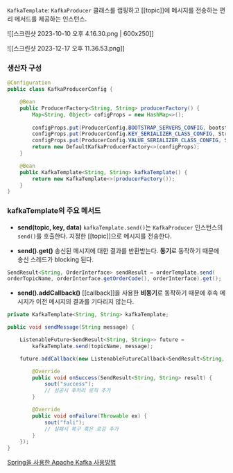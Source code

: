 `KafkaTemplate`: `KafkaProducer` 클래스를 랩핑하고 [[topic]]에 메시지를 전송하는 편리 메서드를 제공하는 인스턴스.

![[스크린샷 2023-10-10 오후 4.16.30.png | 600x250]]

![[스크린샷 2023-12-17 오후 11.36.53.png]]
### 생산자 구성

```java
@Configuration
public class KafkaProducerConfig {

	@Bean
	public ProducerFactory<String, String> producerFactory() {
		Map<String, Object> cofigProps = new HashMap<>();
		
		configProps.put(ProducerConfig.BOOTSTRAP_SERVERS_CONFIG, bootstrapAddress);
		configProps.put(ProducerConfig.KEY_SERIALIZER_CLASS_CONFIG, StringSerializer.class);
		configProps.put(ProducerConfig.VALUE_SERIALIZER_CLASS_CONFIG, StringSerializer.class);
		return new DefaultKafkaProducerFactory<>(configProps);
	}

	@Bean
	public KafkaTemplate<String, String> kafkaTemplate() {
		return new KafkaTemplate<>(producerFactory());
	}
}
```
### kafkaTemplate의 주요 메서드

- **send(topic, key, data)**
`kafkaTemplate.send()`는 `KafkaProducer` 인스턴스의 `send()`를 호출한다.
지정한 [[topic]]으로 메시지를 전송한다.

- **send().get()**
송신된 메시지에 대한 결과를 반환받는다. 
**동기**로 동작하기 때문에 송신 스레드가 blocking 된다.

```java
SendResult<String, OrderInterface> sendResult = orderTemplate.send(
orderTopicName, orderInterface.getOrderCode(), orderInterface).get();
```

- **send().addCallback()**
[[callback]]을 사용한 **비동기**로 동작하기 때문에 후속 메시지가 이전 메시지의 결과를 기다리지 않는다.

```java
private KafkaTemplate<String, String> kafkaTemplate;

public void sendMessage(String message) {

	ListenableFuture<SendResult<String, String>> future = 
		kafkaTemplate.send(topicName, message);

	future.addCallback(new ListenableFutureCallback<SendResult<String, String>>() {

		@Override
		public void onSuccess(SendResult<String, String> result) {
			sout("success");
			// 성공시 후처리 로직 추가
		}

		@Override
		public void onFailure(Throwable ex) {
			sout("fali");
			// 실패시 복구 혹은 로깅 추가
		}
	});
}
```


[Spring을 사용한 Apache Kafka 사용방법](https://memo-the-day.tistory.com/14)